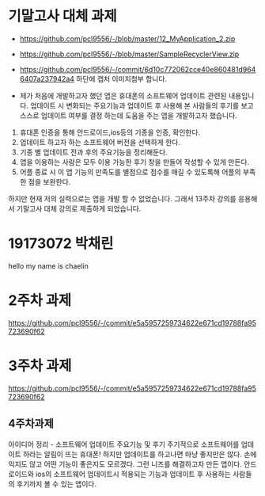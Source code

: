 # 기말고사 대체 과제

 - https://github.com/pcl9556/-/blob/master/12_MyApplication_2.zip

 - https://github.com/pcl9556/-/blob/master/SampleRecyclerView.zip
 
 - https://github.com/pcl9556/-/commit/6d10c772062cce40e860481d9646407a237942a4 하단에 캡처 이미지첨부 합니다.
 
 - 제가 처음에 개발하고자 했던 앱은 휴대폰의 소프트웨어 업데이트 관련된 내용입니다.
 업데이트 시 변화되는 주요기능과 업데이트 후 사용해 본 사람들의 후기를 보고 스스로 업데이트 여부를 결정 하는데 도움을 주는 앱을 개발하고자 했습니다.
 
 1. 휴대폰 인증을 통해 안드로이드,ios등의 기종을 인증, 확인한다.
 2. 업데이트 하고자 하는 소프트웨어 버전을 선택하게 한다.
 3. 기종 별 업데이트 전과 후의 주요기능을 정리해둔다.
 4. 앱을 이용하는 사람은 모두 이용 가능한 후기 창을 만들어 작성할 수 있게 만든다.
 5. 어플 종료 시 이 앱 기능의 만족도를 별점으로 점수를 매길 수 있도록해 어플의 부족한 점을 보완한다.
 
 하지만 현재 저의 실력으로는 앱을 개발 할 수 없었습니다.
 그래서 13주차 강의를 응용해서 기말고사 대체 강의로 제출하게 되었습니다.

# 19173072 박채린

hello my name is chaelin

# 2주차 과제
https://github.com/pcl9556/-/commit/e5a5957259734622e671cd19788fa95723690f62

# 3주차 과제
https://github.com/pcl9556/-/commit/e5a5957259734622e671cd19788fa95723690f62

## 4주차과제
아이디어 정리 - 소프트웨어 업데이트 주요기능 및 후기
주기적으로 소프트웨어를 업데이트 하라는 알림이 뜨는 휴대폰!
하지만 업데이트를 하고나면 마냥 좋지만은 않다. 손에 익지도 않고 어떤 기능이 좋은지도 모르겠다.
그런 니즈를 해결하고자 만든 앱이다.
안드로이드와 ios의 소프트웨어 업데이트시 적용되는 기능과 업데이트 후 사용하는 사람들의 후기까지 볼 수 있는 앱이다.

